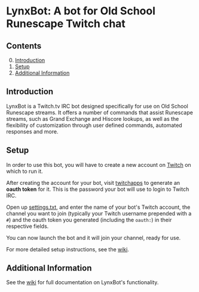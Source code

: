 # LynxBot: A bot for Old School Runescape Twitch chat

## Contents

0. [Introduction](#introduction)
1. [Setup](#Setup)
2. [Additional Information](#additional-information)

## Introduction

LynxBot is a Twitch.tv IRC bot designed specifically for use on Old School
Runescape streams. It offers a number of commands that assist Runescape
streams, such as Grand Exchange and Hiscore lookups, as well as the flexibility
of customization through user defined commands, automated responses and more.

## Setup

In order to use this bot, you will have to create a new account on
[Twitch](http://twitch.tv) on which to run it.

After creating the account for your bot, visit
[twitchapps](https://twitchapps.com/tmi) to generate an **oauth token** for it.
This is the password your bot will use to login to Twitch IRC.

Open up [settings.txt](/settings.txt), and enter the name of your bot's Twitch
account, the channel you want to join (typically your Twitch username prepended
with a `#`) and the oauth token you generated (including the `oauth:`) in their
respective fields.

You can now launch the bot and it will join your channel, ready for use.

For more detailed setup instructions, see the
[wiki](https://github.com/frolv/lynxbot/wiki/Setup).

## Additional Information

See the [wiki](https://github.com/frolv/lynxbot/wiki) for full documentation
on LynxBot's functionality.
